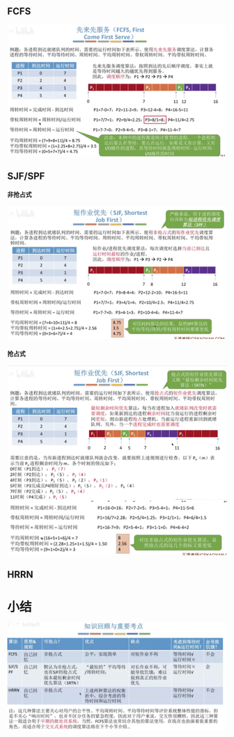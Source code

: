

## FCFS
![输入图片说明](/imgs/2025-09-11/Jc6o0xWLzM1Eq4if.png)
## SJF/SPF
#### 非抢占式
![输入图片说明](/imgs/2025-09-11/nzKyvXmWuFLVwBDw.png)
#### 抢占式
![输入图片说明](/imgs/2025-09-11/j6e9EKa7kVRm9Qrw.png)
![输入图片说明](/imgs/2025-09-11/wi9T2502KuJYF0Dv.png)
## HRRN

# 小结
![输入图片说明](/imgs/2025-09-11/pw3AC9gCEHci7Ijo.png)
<!--stackedit_data:
eyJoaXN0b3J5IjpbLTIzNDU1ODQwM119
-->